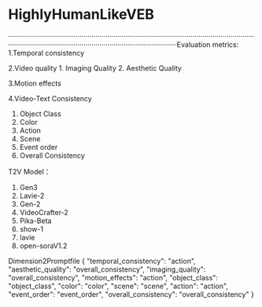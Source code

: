 # HighlyHumanLikeVEB
·················································································································································································································Evaluation metrics:
1.Temporal consistency

2.Video quality
	1. Imaging Quality
	2. Aesthetic Quality 

3.Motion effects

4.Video-Text Consistency
1. Object Class
2. Color
3. Action
4. Scene
5. Event order
6. Overall Consistency

T2V Model：
1. Gen3
2. Lavie-2
3. Gen-2
4. VideoCrafter-2
5. Pika-Beta
6. show-1
7. lavie
8. open-soraV1.2

Dimension2Promptfile
{
    "temporal_consistency": "action",
    "aesthetic_quality": "overall_consistency",
    "imaging_quality": "overall_consistency",
    "motion_effects": "action",
    "object_class": "object_class",
    "color": "color",
    "scene": "scene",
    "action": "action",
    "event_order": "event_order",
    "overall_consistency": "overall_consistency"
}

